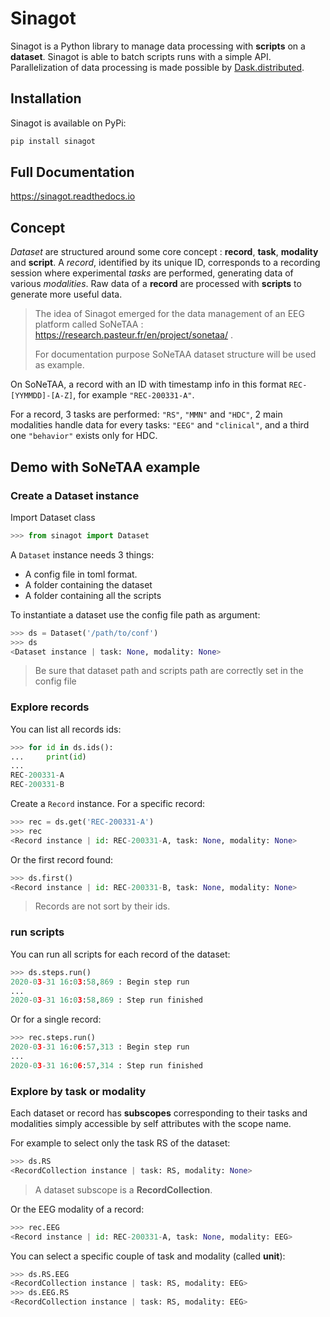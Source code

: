 # Sinagot

Sinagot is a Python library to manage data processing with **scripts** on a **dataset**. 
Sinagot is able to batch scripts runs with a simple API. 
Parallelization of data processing is made possible by [Dask.distributed](https://distributed.dask.org/en/latest/). 

## Installation

Sinagot is available on PyPi:

```bash
pip install sinagot
```

## Full Documentation

<https://sinagot.readthedocs.io>

## Concept

*Dataset* are structured around some core concept : **record**, **task**, **modality** and **script**. 
A *record*, identified by its unique ID, corresponds to a recording session where experimental *tasks* are performed, 
generating data of various *modalities*. Raw data of a **record** are processed with **scripts** to generate more useful data.

> The idea of Sinagot emerged for the data management of an EEG platform called SoNeTAA :
> https://research.pasteur.fr/en/project/sonetaa/ .
> 
> For documentation purpose SoNeTAA dataset structure will be used as example. 

On SoNeTAA, a record with an ID with timestamp info in this format `REC-[YYMMDD]-[A-Z]`, 
for example `"REC-200331-A"`. 

For a record, 3 tasks are performed: `"RS"`, `"MMN"` and `"HDC"`,
2 main modalities handle data for every tasks: `"EEG"` and `"clinical"`, and a third one `"behavior"` exists only for HDC.

## Demo with SoNeTAA example 

### Create a Dataset instance

Import Dataset class

```python
>>> from sinagot import Dataset
```

A `Dataset` instance needs 3 things: 

- A config file in toml format.
- A folder containing the dataset
- A folder containing all the scripts

To instantiate a dataset use the config file path as argument:

```python
>>> ds = Dataset('/path/to/conf')
>>> ds
<Dataset instance | task: None, modality: None>
```

> Be sure that dataset path and scripts path are correctly set in the config file

### Explore records

You can list all records ids:

```python
>>> for id in ds.ids():
...     print(id)
...
REC-200331-A
REC-200331-B
```

Create a `Record` instance. For a specific record:

```python
>>> rec = ds.get('REC-200331-A')
>>> rec
<Record instance | id: REC-200331-A, task: None, modality: None>
```

Or the first record found:

```python
>>> ds.first()
<Record instance | id: REC-200331-B, task: None, modality: None>
```

> Records are not sort by their ids.

### run scripts

You can run all scripts for each record of the dataset:

```python
>>> ds.steps.run()
2020-03-31 16:03:58,869 : Begin step run
...
2020-03-31 16:03:58,869 : Step run finished
```

Or for a single record:

```python
>>> rec.steps.run()
2020-03-31 16:06:57,313 : Begin step run
...
2020-03-31 16:06:57,314 : Step run finished
```

### Explore by task or modality

Each dataset or record has **subscopes** corresponding to their tasks and modalities
simply accessible by self attributes with the scope name.

For example to select only the task RS of the dataset:

```python
>>> ds.RS
<RecordCollection instance | task: RS, modality: None>
```

> A dataset subscope is a **RecordCollection**.

Or the EEG modality of a record:

```python
>>> rec.EEG
<Record instance | id: REC-200331-A, task: None, modality: EEG>
```

You can select a specific couple of task and modality (called **unit**):

```python
>>> ds.RS.EEG
<RecordCollection instance | task: RS, modality: EEG>
>>> ds.EEG.RS
<RecordCollection instance | task: RS, modality: EEG>
```
